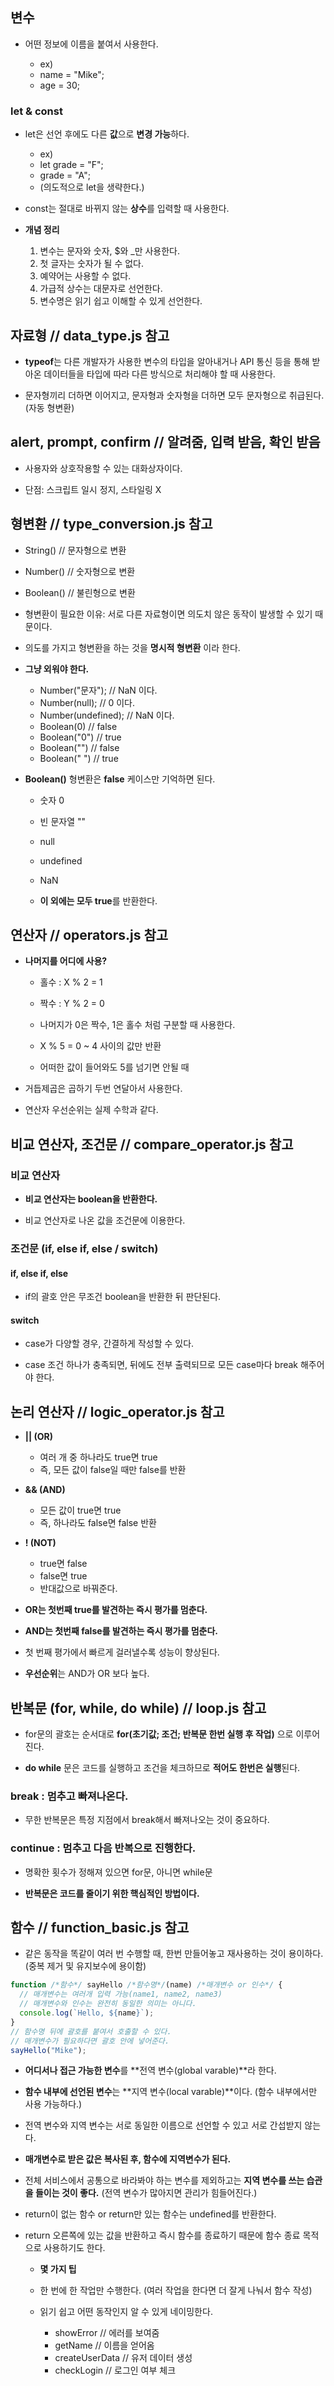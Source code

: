 ## 변수

- 어떤 정보에 이름을 붙여서 사용한다.

  - ex)
  - name = "Mike";
  - age = 30;

### let & const

- let은 선언 후에도 다른 **값**으로 **변경 가능**하다.

  - ex)
  - let grade = "F";
  - grade = "A";
  - (의도적으로 let을 생략한다.)

- const는 절대로 바뀌지 않는 **상수**를 입력할 때 사용한다.

- **개념 정리**

  1. 변수는 문자와 숫자, $와 \_만 사용한다.
  2. 첫 글자는 숫자가 될 수 없다.
  3. 예약어는 사용할 수 없다.
  4. 가급적 상수는 대문자로 선언한다.
  5. 변수명은 읽기 쉽고 이해할 수 있게 선언한다.

## 자료형 // data_type.js 참고

- **typeof**는 다른 개발자가 사용한 변수의 타입을 알아내거나 API 통신 등을 통해 받아온 데이터들을 타입에 따라 다른 방식으로 처리해야 할 때 사용한다.

- 문자형끼리 더하면 이어지고, 문자형과 숫자형을 더하면 모두 문자형으로 취급된다.(자동 형변환)

## alert, prompt, confirm // 알려줌, 입력 받음, 확인 받음

- 사용자와 상호작용할 수 있는 대화상자이다.

- 단점: 스크립트 일시 정지, 스타일링 X

## 형변환 // type_conversion.js 참고

- String() // 문자형으로 변환
- Number() // 숫자형으로 변환
- Boolean() // 불린형으로 변환

- 형변환이 필요한 이유: 서로 다른 자료형이면 의도치 않은 동작이 발생할 수 있기 때문이다.

- 의도를 가지고 형변환을 하는 것을 **명시적 형변환** 이라 한다.

- **그냥 외워야 한다.**

  - Number("문자"); // NaN 이다.
  - Number(null); // 0 이다.
  - Number(undefined); // NaN 이다.
  - Boolean(0) // false
  - Boolean("0") // true
  - Boolean("") // false
  - Boolean(" ") // true

- **Boolean()** 형변환은 **false** 케이스만 기억하면 된다.

  - 숫자 0
  - 빈 문자열 ""
  - null
  - undefined
  - NaN

  - **이 외에는 모두 true**를 반환한다.

## 연산자 // operators.js 참고

- **나머지를 어디에 사용?**

  - 홀수 : X % 2 = 1
  - 짝수 : Y % 2 = 0
  - 나머지가 0은 짝수, 1은 홀수 처럼 구분할 때 사용한다.

  - X % 5 = 0 ~ 4 사이의 값만 반환
  - 어떠한 값이 들어와도 5를 넘기면 안될 때

- 거듭제곱은 곱하기 두번 연달아서 사용한다.

- 연산자 우선순위는 실제 수학과 같다.

## 비교 연산자, 조건문 // compare_operator.js 참고

### 비교 연산자

- **비교 연산자는 boolean을 반환한다.**

- 비교 연산자로 나온 값을 조건문에 이용한다.

### 조건문 (if, else if, else / switch)

#### if, else if, else

- if의 괄호 안은 무조건 boolean을 반환한 뒤 판단된다.

#### switch

- case가 다양할 경우, 간결하게 작성할 수 있다.

- case 조건 하나가 충족되면, 뒤에도 전부 출력되므로 모든 case마다 break 해주어야 한다.

## 논리 연산자 // logic_operator.js 참고

- **|| (OR)**

  - 여러 개 중 하나라도 true면 true
  - 즉, 모든 값이 false일 때만 false를 반환

- **&& (AND)**

  - 모든 값이 true면 true
  - 즉, 하나라도 false면 false 반환

- **! (NOT)**

  - true면 false
  - false면 true
  - 반대값으로 바꿔준다.

- **OR는 첫번째 true를 발견하는 즉시 평가를 멈춘다.**

- **AND는 첫번째 false를 발견하는 즉시 평가를 멈춘다.**

- 첫 번째 평가에서 빠르게 걸러낼수록 성능이 향상된다.

- **우선순위**는 AND가 OR 보다 높다.

## 반복문 (for, while, do while) // loop.js 참고

- for문의 괄호는 순서대로 **for(초기값; 조건; 반복문 한번 실행 후 작업)** 으로 이루어진다.

- **do while** 문은 코드를 실행하고 조건을 체크하므로 **적어도 한번은 실행**된다.

### break : 멈추고 빠져나온다.

- 무한 반복문은 특정 지점에서 break해서 빠져나오는 것이 중요하다.

### continue : 멈추고 다음 반복으로 진행한다.

- 명확한 횟수가 정해져 있으면 for문, 아니면 while문

- **반복문은 코드를 줄이기 위한 핵심적인 방법이다.**

## 함수 // function_basic.js 참고

- 같은 동작을 똑같이 여러 번 수행할 때, 한번 만들어놓고 재사용하는 것이 용이하다. (중복 제거 및 유지보수에 용이함)

```javascript
function /*함수*/ sayHello /*함수명*/(name) /*매개변수 or 인수*/ {
  // 매개변수는 여러개 입력 가능(name1, name2, name3)
  // 매개변수와 인수는 완전히 동일한 의미는 아니다.
  console.log(`Hello, ${name}`);
}
// 함수명 뒤에 괄호를 붙여서 호출할 수 있다.
// 매개변수가 필요하다면 괄호 안에 넣어준다.
sayHello("Mike");
```

- **어디서나 접근 가능한 변수**를 **전역 변수(global varable)**라 한다.

- **함수 내부에 선언된 변수**는 **지역 변수(local varable)**이다. (함수 내부에서만 사용 가능하다.)

- 전역 변수와 지역 변수는 서로 동일한 이름으로 선언할 수 있고 서로 간섭받지 않는다.

- **매개변수로 받은 값은 복사된 후, 함수에 지역변수가 된다.**

- 전체 서비스에서 공통으로 바라봐야 하는 변수를 제외하고는 **지역 변수를 쓰는 습관을 들이는 것이 좋다.** (전역 변수가 많아지면 관리가 힘들어진다.)

- return이 없는 함수 or return만 있는 함수는 undefined를 반환한다.

- return 오른쪽에 있는 값을 반환하고 즉시 함수를 종료하기 때문에 함수 종료 목적으로 사용하기도 한다.

  - **몇 가지 팁**

  - 한 번에 한 작업만 수행한다. (여러 작업을 한다면 더 잘게 나눠서 함수 작성)
  - 읽기 쉽고 어떤 동작인지 알 수 있게 네이밍한다.
    - showError // 에러를 보여줌
    - getName // 이름을 얻어옴
    - createUserData // 유저 데이터 생성
    - checkLogin // 로그인 여부 체크
